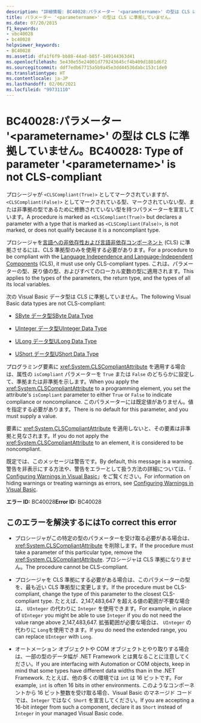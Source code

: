 ```yaml
---
description: "詳細情報: BC40028:パラメーター '<parametername>' の型は CLS に準拠していません。"
title: パラメーター '<parametername>' の型は CLS に準拠していません。
ms.date: 07/20/2015
f1_keywords:
- vbc40028
- bc40028
helpviewer_keywords:
- BC40028
ms.assetid: dfa1f6f9-bb88-44ad-b85f-149144363d41
ms.openlocfilehash: 5e430e55e24001d779243645cf4b409d1801d6f2
ms.sourcegitcommit: ddf7edb67715a5b9a45e3dd44536dabc153c1de0
ms.translationtype: HT
ms.contentlocale: ja-JP
ms.lasthandoff: 02/06/2021
ms.locfileid: "99731110"
---
```

# <a name="bc40028-type-of-parameter-parametername-is-not-cls-compliant"></a><span data-ttu-id="4cb2b-103">BC40028:パラメーター '\<parametername>' の型は CLS に準拠していません。</span><span class="sxs-lookup"><span data-stu-id="4cb2b-103">BC40028: Type of parameter '\<parametername>' is not CLS-compliant</span></span>

<span data-ttu-id="4cb2b-104">プロシージャが `<CLSCompliant(True)>` としてマークされていますが、`<CLSCompliant(False)>` としてマークされている型、マークされていない型、または非準拠の型であるために修飾されていない型を持つパラメーターを宣言しています。</span><span class="sxs-lookup"><span data-stu-id="4cb2b-104">A procedure is marked as `<CLSCompliant(True)>` but declares a parameter with a type that is marked as `<CLSCompliant(False)>`, is not marked, or does not qualify because it is a noncompliant type.</span></span>

 <span data-ttu-id="4cb2b-105">プロシージャを[言語への非依存性および言語非依存コンポーネント](../../../standard/language-independence-and-language-independent-components.md) (CLS) に準拠させるには、CLS 準拠型のみを使用する必要があります。</span><span class="sxs-lookup"><span data-stu-id="4cb2b-105">For a procedure to be compliant with the [Language Independence and Language-Independent Components](../../../standard/language-independence-and-language-independent-components.md) (CLS), it must use only CLS-compliant types.</span></span> <span data-ttu-id="4cb2b-106">これは、パラメーターの型、戻り値の型、およびすべてのローカル変数の型に適用されます。</span><span class="sxs-lookup"><span data-stu-id="4cb2b-106">This applies to the types of the parameters, the return type, and the types of all its local variables.</span></span>

 <span data-ttu-id="4cb2b-107">次の Visual Basic データ型は CLS に準拠していません。</span><span class="sxs-lookup"><span data-stu-id="4cb2b-107">The following Visual Basic data types are not CLS-compliant:</span></span>

- [<span data-ttu-id="4cb2b-108">SByte データ型</span><span class="sxs-lookup"><span data-stu-id="4cb2b-108">SByte Data Type</span></span>](../data-types/sbyte-data-type.md)

- [<span data-ttu-id="4cb2b-109">UInteger データ型</span><span class="sxs-lookup"><span data-stu-id="4cb2b-109">UInteger Data Type</span></span>](../data-types/uinteger-data-type.md)

- [<span data-ttu-id="4cb2b-110">ULong データ型</span><span class="sxs-lookup"><span data-stu-id="4cb2b-110">ULong Data Type</span></span>](../data-types/ulong-data-type.md)

- [<span data-ttu-id="4cb2b-111">UShort データ型</span><span class="sxs-lookup"><span data-stu-id="4cb2b-111">UShort Data Type</span></span>](../data-types/ushort-data-type.md)

 <span data-ttu-id="4cb2b-112">プログラミング要素に <xref:System.CLSCompliantAttribute> を適用する場合は、属性の `isCompliant` パラメーターを `True` または `False` のどちらかに設定して、準拠または非準拠を示します。</span><span class="sxs-lookup"><span data-stu-id="4cb2b-112">When you apply the <xref:System.CLSCompliantAttribute> to a programming element, you set the attribute's `isCompliant` parameter to either `True` or `False` to indicate compliance or noncompliance.</span></span> <span data-ttu-id="4cb2b-113">このパラメーターには既定値がありません。値を指定する必要があります。</span><span class="sxs-lookup"><span data-stu-id="4cb2b-113">There is no default for this parameter, and you must supply a value.</span></span>

 <span data-ttu-id="4cb2b-114">要素に <xref:System.CLSCompliantAttribute> を適用しないと、その要素は非準拠と見なされます。</span><span class="sxs-lookup"><span data-stu-id="4cb2b-114">If you do not apply the <xref:System.CLSCompliantAttribute> to an element, it is considered to be noncompliant.</span></span>

 <span data-ttu-id="4cb2b-115">既定では、このメッセージは警告です。</span><span class="sxs-lookup"><span data-stu-id="4cb2b-115">By default, this message is a warning.</span></span> <span data-ttu-id="4cb2b-116">警告を非表示にする方法や、警告をエラーとして扱う方法の詳細については、「 [Configuring Warnings in Visual Basic](/visualstudio/ide/configuring-warnings-in-visual-basic)」をご覧ください。</span><span class="sxs-lookup"><span data-stu-id="4cb2b-116">For information on hiding warnings or treating warnings as errors, see [Configuring Warnings in Visual Basic](/visualstudio/ide/configuring-warnings-in-visual-basic).</span></span>

 <span data-ttu-id="4cb2b-117">**エラー ID:** BC40028</span><span class="sxs-lookup"><span data-stu-id="4cb2b-117">**Error ID:** BC40028</span></span>

## <a name="to-correct-this-error"></a><span data-ttu-id="4cb2b-118">このエラーを解決するには</span><span class="sxs-lookup"><span data-stu-id="4cb2b-118">To correct this error</span></span>

- <span data-ttu-id="4cb2b-119">プロシージャがこの特定の型のパラメーターを受け取る必要がある場合は、<xref:System.CLSCompliantAttribute> を削除します。</span><span class="sxs-lookup"><span data-stu-id="4cb2b-119">If the procedure must take a parameter of this particular type, remove the <xref:System.CLSCompliantAttribute>.</span></span> <span data-ttu-id="4cb2b-120">プロシージャは CLS 準拠になりません。</span><span class="sxs-lookup"><span data-stu-id="4cb2b-120">The procedure cannot be CLS-compliant.</span></span>

- <span data-ttu-id="4cb2b-121">プロシージャを CLS 準拠にする必要がある場合は、このパラメーターの型を、最も近い CLS 準拠型に変更します。</span><span class="sxs-lookup"><span data-stu-id="4cb2b-121">If the procedure must be CLS-compliant, change the type of this parameter to the closest CLS-compliant type.</span></span> <span data-ttu-id="4cb2b-122">たとえば、2,147,483,647 を超える値の範囲が不要な場合は、 `UInteger` の代わりに `Integer` を使用できます。</span><span class="sxs-lookup"><span data-stu-id="4cb2b-122">For example, in place of `UInteger` you might be able to use `Integer` if you do not need the value range above 2,147,483,647.</span></span> <span data-ttu-id="4cb2b-123">拡張範囲が必要な場合は、 `UInteger` の代わりに `Long`を使用できます。</span><span class="sxs-lookup"><span data-stu-id="4cb2b-123">If you do need the extended range, you can replace `UInteger` with `Long`.</span></span>

- <span data-ttu-id="4cb2b-124">オートメーション オブジェクトや COM オブジェクトとやり取りする場合は、一部の型のデータ幅が .NET Framework とは異なることに注意してください。</span><span class="sxs-lookup"><span data-stu-id="4cb2b-124">If you are interfacing with Automation or COM objects, keep in mind that some types have different data widths than in the .NET Framework.</span></span> <span data-ttu-id="4cb2b-125">たとえば、他の多くの環境では `int` は 16 ビットです。</span><span class="sxs-lookup"><span data-stu-id="4cb2b-125">For example, `int` is often 16 bits in other environments.</span></span> <span data-ttu-id="4cb2b-126">このようなコンポーネントから 16 ビット整数を受け取る場合、Visual Basic のマネージド コードでは、`Integer` ではなく `Short` を宣言してください。</span><span class="sxs-lookup"><span data-stu-id="4cb2b-126">If you are accepting a 16-bit integer from such a component, declare it as `Short` instead of `Integer` in your managed Visual Basic code.</span></span>
